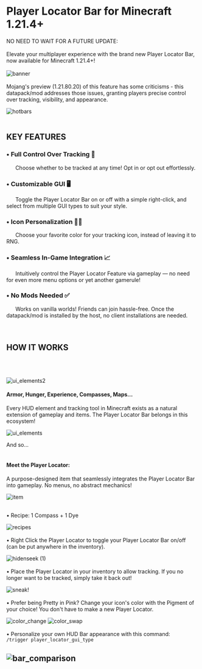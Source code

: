 # Player Locator Bar for Minecraft 1.21.4+
NO NEED TO WAIT FOR A FUTURE UPDATE:
<br />
<br />
Elevate your multiplayer experience with the brand new Player Locator Bar, now available for Minecraft 1.21.4+! 
<br />
<br />
![banner](https://github.com/user-attachments/assets/cdc85e86-1924-4758-bac0-f039dda031da)
<br />
<br />
Mojang's preview (1.21.80.20) of this feature has some criticisms - this datapack/mod addresses those issues, granting players precise control over tracking, visibility, and appearance.
<br />

![hotbars](https://github.com/user-attachments/assets/824e8baf-8583-4124-957b-fd1dbd6130c5)
<br />
<br />
## **KEY FEATURES**
### • Full Control Over Tracking 🧭
&nbsp;&nbsp;&nbsp;&nbsp;&nbsp;&nbsp;Choose whether to be tracked at any time! Opt in or opt out effortlessly.
### • Customizable GUI 🖥
&nbsp;&nbsp;&nbsp;&nbsp;&nbsp;&nbsp;Toggle the Player Locator Bar on or off with a simple right-click, and select from multiple GUI types to suit your style.
### • Icon Personalization 💛💜
&nbsp;&nbsp;&nbsp;&nbsp;&nbsp;&nbsp;Choose your favorite color for your tracking icon, instead of leaving it to RNG.
### • Seamless In-Game Integration 📈
&nbsp;&nbsp;&nbsp;&nbsp;&nbsp;&nbsp;Intuitively control the Player Locator Feature via gameplay — no need for even more menu options or yet another gamerule!
### • No Mods Needed ✅
&nbsp;&nbsp;&nbsp;&nbsp;&nbsp;&nbsp;Works on vanilla worlds! Friends can join hassle-free. Once the datapack/mod is installed by the host, no client installations are needed.
<br />
<br />
<br />
## **HOW IT WORKS**
<br />
<br />

![ui_elements2](https://github.com/user-attachments/assets/31c416a8-063c-4b71-ae16-bfd549cef791)
#### Armor, Hunger, Experience, Compasses, Maps...
Every HUD element and tracking tool in Minecraft exists as a natural extension of gameplay and items. The Player Locator Bar belongs in this ecosystem!
<br />

![ui_elements](https://github.com/user-attachments/assets/4d71e379-f9b7-457b-b952-17ae0c4b35ef)
<br />

And so...
<br />
<br />

#### Meet the Player Locator:
A purpose-designed item that seamlessly integrates the Player Locator Bar into gameplay. No menus, no abstract mechanics!
<br />

![item](https://github.com/user-attachments/assets/6aad290d-e033-4ed3-b07f-6cd151b33e0c)
<br />
<br />

• Recipe: 1 Compass + 1 Dye
<br />

![recipes](https://github.com/user-attachments/assets/0b912ec8-0182-45be-8f6e-871fde99cbdb)
<br />
<br />
• Right Click the Player Locator to toggle your Player Locator Bar on/off (can be put anywhere in the inventory).
<br />

![hidenseek (1)](https://github.com/user-attachments/assets/ccd6be27-ca72-46f9-bcf8-b59dd5d5c958)
<br />
<br />
• Place the Player Locator in your inventory to allow tracking. If you no longer want to be tracked, simply take it back out!
<br />

![sneak!](https://github.com/user-attachments/assets/718fd02c-0c06-4c89-916c-27ab012bd1e0)
<br />
<br />
• Prefer being Pretty in Pink? Change your icon's color with the Pigment of your choice! You don't have to make a new Player Locator.
<br />

![color_change](https://github.com/user-attachments/assets/700f1ccd-e94f-4896-9ab5-19ae54e00a6c)
![color_swap](https://github.com/user-attachments/assets/a929082c-2300-4c00-babd-51c8bc7765ab)
<br />
<br />
• Personalize your own HUD Bar appearance with this command:
<br />
```/trigger player_locator_gui_type```
<br />

![bar_comparison](https://github.com/user-attachments/assets/c3cd74c0-ecfc-4d46-8997-7608afe7b34f)
<br />
<br />
----

